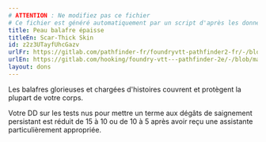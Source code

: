 ```yaml
---
# ATTENTION : Ne modifiez pas ce fichier
# Ce fichier est généré automatiquement par un script d'après les données du module Foundry VTT officiel et de sa traduction
title: Peau balafre épaisse
titleEn: Scar-Thick Skin
id: z2z3UTayfUhcGazv
urlFr: https://gitlab.com/pathfinder-fr/foundryvtt-pathfinder2-fr/-/blob/master/data/feats/z2z3UTayfUhcGazv.htm
urlEn: https://gitlab.com/hooking/foundry-vtt---pathfinder-2e/-/blob/master/packs/data/feats.db/scar-thick-skin.json
layout: dons
---
```

Les balafres glorieuses et chargées d'histoires couvrent et protègent la plupart de votre corps.

Votre DD sur les tests nus pour mettre un terme aux dégâts de saignement persistant est réduit de 15 à 10 ou de 10 à 5 après avoir reçu une assistante particulièrement appropriée.
